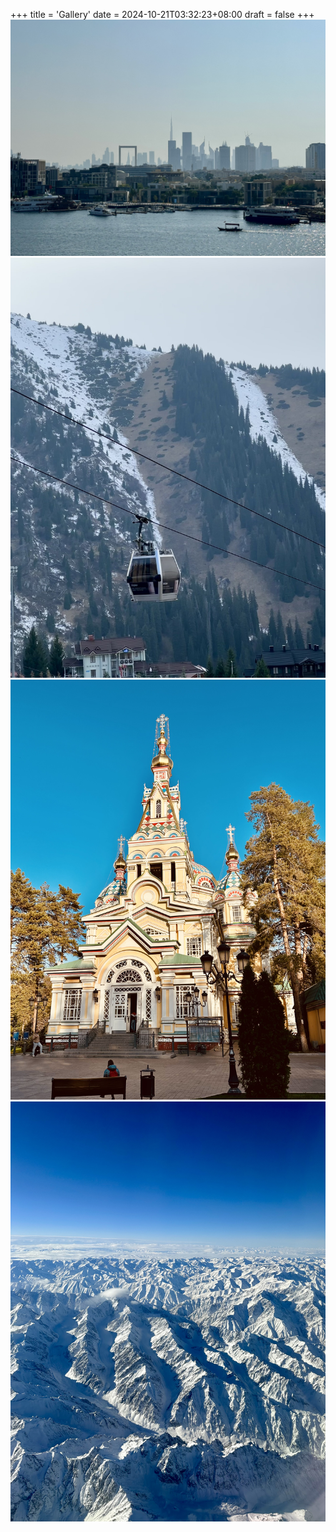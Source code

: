 +++
title = 'Gallery'
date = 2024-10-21T03:32:23+08:00
draft = false
+++
![alt text](images/CreekViewOfDubai.JPG#light "2024/10/26 Creek View Of Dubai")
![alt text](images/IleAlatauStateNationalNaturalPark.JPG#light "2024/10/22 Ile-Alatau State National Natural Park")
![alt text](images/AscensionCathedral.JPG#light "2024/10/20 Almaty Ascension Cathedral")
![alt text](images/FlightToAlmaty.JPG#light "2024/10/19 Flight from Urumqi to Almaty")

